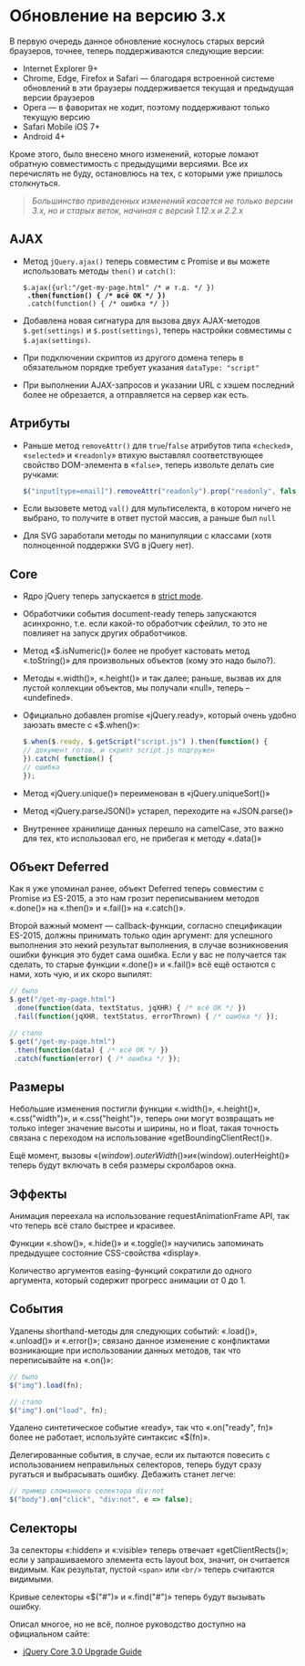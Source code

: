 # Обновление на версию 3.х

В первую очередь данное обновление коснулось старых версий браузеров, точнее, теперь поддерживаются следующие версии:

* Internet Explorer 9+
* Chrome, Edge, Firefox и Safari — благодаря встроенной системе обновлений в эти браузеры поддерживается текущая и предыдущая версии браузеров
* Opera — в фаворитах не ходит, поэтому поддерживают только текущую версию
* Safari Mobile iOS 7+
* Android 4+

Кроме этого, было внесено много изменений, которые ломают обратную совместимость с предыдущими версиями. Все их перечислять не буду, остановлюсь на тех, с которыми уже пришлось столкнуться.

> _Большинство приведенных изменений касается не только версии 3.x, но и старых веток, начиная с версий 1.12.x и 2.2.x_

## AJAX <a href="#ajax" id="ajax"></a>

*   Метод `jQuery.ajax()` теперь совместим с Promise и вы можете использовать методы `then()` и `catch()`:

    <pre class="language-javascript"><code class="lang-javascript">$.ajax({url:"/get-my-page.html" /* и т.д. */ })
    <strong> .then(function() { /* всё ОК */ })
    </strong> .catch(function() { /* ошибка */ })
    </code></pre>
* Добавлена новая сигнатура для вызова двух AJAX-методов `$.get(settings)` и `$.post(settings)`, теперь настройки совместимы с `$.ajax(settings)`.
* При подключении скриптов из другого домена теперь в обязательном порядке требует указания `dataType: "script"`
* При выполнении AJAX-запросов и указании URL с хэшем последний более не обрезается, а отправляется на сервер как есть.

## Атрибуты <a href="#attributes" id="attributes"></a>

*   Раньше метод `removeAttr()` для `true`/`false` атрибутов типа «`checked`», «`selected`» и «`readonly`» втихую выставлял соответствующее свойство DOM-элемента в «`false`», теперь извольте делать сие ручками:

    ```javascript
    $("input[type=email]").removeAttr("readonly").prop("readonly", false)
    ```
* Если вызовете метод `val()` для мультиселекта, в котором ничего не выбрано, то получите в ответ пустой массив, а раньше был `null`
* Для SVG заработали методы по манипуляции с классами (хотя полноценной поддержки SVG в jQuery нет).

## Core <a href="#core" id="core"></a>

* Ядро jQuery теперь запускается в [strict mode](https://learn.javascript.ru/strict-mode).
* Обработчики события document-ready теперь запускаются асинхронно, т.е. если какой-то обработчик сфейлил, то это не повлияет на запуск других обработчиков.
* Метод «$.isNumeric()» более не пробует кастовать метод «.toString()» для произвольных объектов (кому это надо было?).
* Методы «.width()», «.height()» и так далее; раньше, вызвав их для пустой коллекции объектов, мы получали «null», теперь – «undefined».
*   Официально добавлен promise «jQuery.ready», который очень удобно заюзать вместе с «$.when()»:

    ```javascript
    $.when($.ready, $.getScript("script.js") ).then(function() {
    // документ готов, и скрипт script.js подгружен
    }).catch( function() {
    // ошибка
    });
    ```
* Метод «jQuery.unique()» переименован в «jQuery.uniqueSort()»
* Метод «jQuery.parseJSON()» устарел, переходите на «JSON.parse()»
* Внутреннее хранилище данных перешло на camelCase, это важно для тех, кто использовал его, не прибегая к методу «.data()»

## Объект Deferred <a href="#deferred" id="deferred"></a>

Как я уже упоминал ранее, объект Deferred теперь совместим с Promise из ES-2015, а это нам грозит переписыванием методов «.done()» на «.then()» и «.fail()» на «.catch()».

Второй важный момент — callback-функции, согласно спецификации ES-2015, должны принимать только один аргумент: для успешного выполнения это некий результат выполнения, в случае возникновения ошибки функция это будет сама ошибка. Если у вас не получается так сделать, то старые функции «.done()» и «.fail()» всё ещё остаются с нами, хоть чую, и их скоро выпилят:

```javascript
// было
$.get("/get-my-page.html")
 .done(function(data, textStatus, jqXHR) { /* всё ОК */ })
 .fail(function(jqXHR, textStatus, errorThrown) { /* ошибка */ });

// стало
$.get("/get-my-page.html")
 .then(function(data) { /* всё ОК */ })
 .catch(function(error) { /* ошибка */ });
```

## Размеры <a href="#size" id="size"></a>

Небольшие изменения постигли функции «.width()», «.height()», «.css("width")», и «.css("height")», теперь они могут возвращать не только integer значение высоты и ширины, но и float, такая точность связана с переходом на использование «getBoundingClientRect()».

Ещё момент, вызовы «$(window).outerWidth()» и «$(window).outerHeight()» теперь будут включать в себя размеры скролбаров окна.

## Эффекты <a href="#effects" id="effects"></a>

Анимация переехала на использование requestAnimationFrame API, так что теперь всё стало быстрее и красивее.

Функции «.show()», «.hide()» и «.toggle()» научились запоминать предыдущее состояние CSS-свойства «display».

Количество аргументов easing-функций сократили до одного аргумента, который содержит прогресс анимации от 0 до 1.

## События <a href="#events" id="events"></a>

Удалены shorthand-методы для следующих событий: «.load()», «.unload()» и «.error()»; связано данное изменение с конфликтами возникающие при использовании данных методов, так что переписывайте на «.on()»:

```javascript
// было
$("img").load(fn);

// стало
$("img").on("load", fn);
```

Удалено синтетическое событие «ready», так что «.on("ready", fn)» более не работает, используйте синтаксис «$(fn)».

Делегированные события, в случае, если их пытаются повесить c использованием неправильных селекторов, теперь будут сразу ругаться и выбрасывать ошибку. Дебажить станет легче:

```javascript
// пример сломанного селектора div:not
$("body").on("click", "div:not", e => false);
```

## Селекторы <a href="#selectors" id="selectors"></a>

За селекторы «:hidden» и «:visible» теперь отвечает «getClientRects()»; если у запрашиваемого элемента есть layout box, значит, он считается видимым. Как результат, пустой `<span>` или `<br/>` теперь считаются видимыми.

Кривые селекторы «$("#")» и «.find("#")» теперь будут вызывать ошибку.

Описал многое, но не всё, полное руководство доступно на официальном сайте:

* [jQuery Core 3.0 Upgrade Guide](https://jquery.com/upgrade-guide/3.0/)
